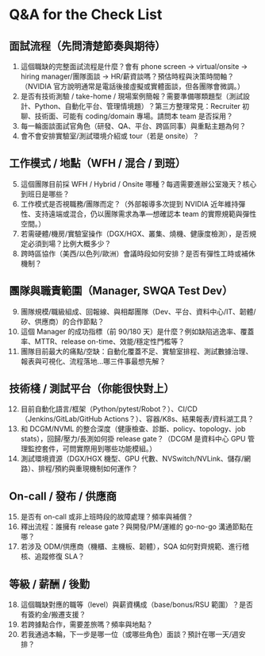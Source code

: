 # Q&A for the Check List

## 面試流程（先問清楚節奏與期待）
1. 這個職缺的完整面試流程是什麼？會有 phone screen → virtual/onsite → hiring manager/團隊面談 → HR/薪資談嗎？預估時程與決策時間軸？（NVIDIA 官方說明通常是電話後接虛擬或實體面談，但各團隊會微調。）
2. 是否有技術測驗 / take-home / 現場案例簡報？需要準備哪類題型（測試設計、Python、自動化平台、管理情境題）？第三方整理常見：Recruiter 初聊、技術面、可能有 coding/domain 專場。請問本 team 是否採用？
3. 每一輪面談面試官角色（研發、QA、平台、跨區同事）與重點主題為何？
4. 會不會安排實驗室/測試環境介紹或 tour（若是 onsite）？

## 工作模式 / 地點（WFH / 混合 / 到班）
5. 這個團隊目前採 WFH / Hybrid / Onsite 哪種？每週需要進辦公室幾天？核心到班日是哪些？
6. 工作模式是否視職務/團隊而定？（外部報導多次提到 NVIDIA 近年維持彈性、支持遠端或混合，仍以團隊需求為準—想確認本 team 的實際規範與彈性空間。）
7. 若需硬體/機房/實驗室操作（DGX/HGX、叢集、燒機、健康度檢測），是否規定必須到場？比例大概多少？
8. 跨時區協作（美西/以色列/歐洲）會議時段如何安排？是否有彈性工時或補休機制？

## 團隊與職責範圍（Manager, SWQA Test Dev）
9. 團隊規模/職級組成、回報線、與相鄰團隊（Dev、平台、資料中心/IT、韌體/矽、供應商）的合作節點？
10. 這個 Manager 的成功指標（前 90/180 天）是什麼？例如缺陷逃逸率、覆蓋率、MTTR、release on-time、效能/穩定性門檻等？
11. 團隊目前最大的痛點/空缺：自動化覆蓋不足、實驗室排程、測試數據治理、報表與可視化、流程落地…哪三件事最想先解？

## 技術棧 / 測試平台（你能很快對上）
12. 目前自動化語言/框架（Python/pytest/Robot？）、CI/CD（Jenkins/GitLab/GitHub Actions？）、容器/K8s、結果報表/資料湖工具？
13. 和 DCGM/NVML 的整合深度（健康檢查、診斷、policy、topology、job stats），回歸/壓力/長測如何掛 release gate？（DCGM 是資料中心 GPU 管理監控套件，可問實際用到哪些功能模組。）
14. 測試環境資源（DGX/HGX 機型、GPU 代數、NVSwitch/NVLink、儲存/網路）、排程/預約與重現機制如何運作？

## On-call / 發布 / 供應商
15. 是否有 on-call 或非上班時段的故障處理？頻率與補償？
16. 釋出流程：誰擁有 release gate？與開發/PM/運維的 go-no-go 溝通節點在哪？
17. 若涉及 ODM/供應商（機櫃、主機板、韌體），SQA 如何對齊規範、進行稽核、追蹤修復 SLA？

## 等級 / 薪酬 / 後勤
18. 這個職缺對應的職等（level）與薪資構成（base/bonus/RSU 範圍）？是否有簽約金/搬遷支援？
19. 若跨據點合作，需要差旅嗎？頻率與地點？
20. 若我通過本輪，下一步是哪一位（或哪些角色）面談？預計在哪一天/週安排？
